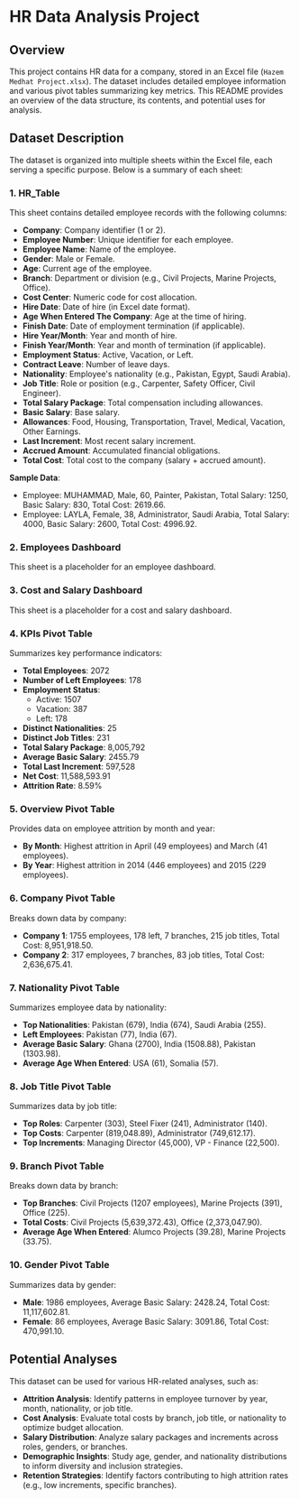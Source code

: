 # HR Data Analysis Project

## Overview
This project contains HR data for a company, stored in an Excel file (`Hazem Medhat Project.xlsx`). The dataset includes detailed employee information and various pivot tables summarizing key metrics. This README provides an overview of the data structure, its contents, and potential uses for analysis.

## Dataset Description
The dataset is organized into multiple sheets within the Excel file, each serving a specific purpose. Below is a summary of each sheet:

### 1. HR_Table
This sheet contains detailed employee records with the following columns:
- **Company**: Company identifier (1 or 2).
- **Employee Number**: Unique identifier for each employee.
- **Employee Name**: Name of the employee.
- **Gender**: Male or Female.
- **Age**: Current age of the employee.
- **Branch**: Department or division (e.g., Civil Projects, Marine Projects, Office).
- **Cost Center**: Numeric code for cost allocation.
- **Hire Date**: Date of hire (in Excel date format).
- **Age When Entered The Company**: Age at the time of hiring.
- **Finish Date**: Date of employment termination (if applicable).
- **Hire Year/Month**: Year and month of hire.
- **Finish Year/Month**: Year and month of termination (if applicable).
- **Employment Status**: Active, Vacation, or Left.
- **Contract Leave**: Number of leave days.
- **Nationality**: Employee's nationality (e.g., Pakistan, Egypt, Saudi Arabia).
- **Job Title**: Role or position (e.g., Carpenter, Safety Officer, Civil Engineer).
- **Total Salary Package**: Total compensation including allowances.
- **Basic Salary**: Base salary.
- **Allowances**: Food, Housing, Transportation, Travel, Medical, Vacation, Other Earnings.
- **Last Increment**: Most recent salary increment.
- **Accrued Amount**: Accumulated financial obligations.
- **Total Cost**: Total cost to the company (salary + accrued amount).

**Sample Data**:
- Employee: MUHAMMAD, Male, 60, Painter, Pakistan, Total Salary: 1250, Basic Salary: 830, Total Cost: 2619.66.
- Employee: LAYLA, Female, 38, Administrator, Saudi Arabia, Total Salary: 4000, Basic Salary: 2600, Total Cost: 4996.92.

### 2. Employees Dashboard
This sheet is a placeholder for an employee dashboard.

### 3. Cost and Salary Dashboard
This sheet is a placeholder for a cost and salary dashboard.

### 4. KPIs Pivot Table
Summarizes key performance indicators:
- **Total Employees**: 2072
- **Number of Left Employees**: 178
- **Employment Status**:
  - Active: 1507
  - Vacation: 387
  - Left: 178
- **Distinct Nationalities**: 25
- **Distinct Job Titles**: 231
- **Total Salary Package**: 8,005,792
- **Average Basic Salary**: 2455.79
- **Total Last Increment**: 597,528
- **Net Cost**: 11,588,593.91
- **Attrition Rate**: 8.59%

### 5. Overview Pivot Table
Provides data on employee attrition by month and year:
- **By Month**: Highest attrition in April (49 employees) and March (41 employees).
- **By Year**: Highest attrition in 2014 (446 employees) and 2015 (229 employees).

### 6. Company Pivot Table
Breaks down data by company:
- **Company 1**: 1755 employees, 178 left, 7 branches, 215 job titles, Total Cost: 8,951,918.50.
- **Company 2**: 317 employees, 7 branches, 83 job titles, Total Cost: 2,636,675.41.

### 7. Nationality Pivot Table
Summarizes employee data by nationality:
- **Top Nationalities**: Pakistan (679), India (674), Saudi Arabia (255).
- **Left Employees**: Pakistan (77), India (67).
- **Average Basic Salary**: Ghana (2700), India (1508.88), Pakistan (1303.98).
- **Average Age When Entered**: USA (61), Somalia (57).

### 8. Job Title Pivot Table
Summarizes data by job title:
- **Top Roles**: Carpenter (303), Steel Fixer (241), Administrator (140).
- **Top Costs**: Carpenter (819,048.89), Administrator (749,612.17).
- **Top Increments**: Managing Director (45,000), VP - Finance (22,500).

### 9. Branch Pivot Table
Breaks down data by branch:
- **Top Branches**: Civil Projects (1207 employees), Marine Projects (391), Office (225).
- **Total Costs**: Civil Projects (5,639,372.43), Office (2,373,047.90).
- **Average Age When Entered**: Alumco Projects (39.28), Marine Projects (33.75).

### 10. Gender Pivot Table
Summarizes data by gender:
- **Male**: 1986 employees, Average Basic Salary: 2428.24, Total Cost: 11,117,602.81.
- **Female**: 86 employees, Average Basic Salary: 3091.86, Total Cost: 470,991.10.

## Potential Analyses
This dataset can be used for various HR-related analyses, such as:
- **Attrition Analysis**: Identify patterns in employee turnover by year, month, nationality, or job title.
- **Cost Analysis**: Evaluate total costs by branch, job title, or nationality to optimize budget allocation.
- **Salary Distribution**: Analyze salary packages and increments across roles, genders, or branches.
- **Demographic Insights**: Study age, gender, and nationality distributions to inform diversity and inclusion strategies.
- **Retention Strategies**: Identify factors contributing to high attrition rates (e.g., low increments, specific branches).